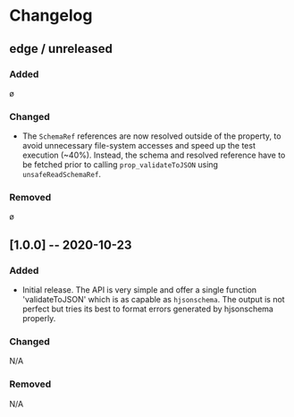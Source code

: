 # Changelog

## edge / unreleased

### Added

ø

### Changed

- The `SchemaRef` references are now resolved outside of the property, to avoid unnecessary file-system accesses and speed up the test execution (~40%). Instead, the schema and resolved reference have to be fetched prior to calling `prop_validateToJSON` using `unsafeReadSchemaRef`.

### Removed

ø

## [1.0.0] -- 2020-10-23

### Added

- Initial release. The API is very simple and offer a single function 'validateToJSON' 
  which is as capable as `hjsonschema`. The output is not perfect but tries its best to 
  format errors generated by hjsonschema properly.

### Changed 

N/A

### Removed

N/A
